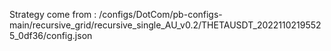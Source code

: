 Strategy come from : /configs/DotCom/pb-configs-main/recursive_grid/recursive_single_AU_v0.2/THETAUSDT_20221102195525_0df36/config.json